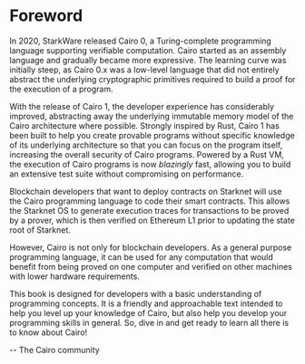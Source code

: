 # Foreword

In 2020, StarkWare released Cairo 0, a Turing-complete programming language supporting verifiable computation. Cairo started as an assembly language and gradually became more expressive. The learning curve was initially steep, as Cairo 0.x was a low-level language that did not entirely abstract the underlying cryptographic primitives required to build a proof for the execution of a program.

With the release of Cairo 1, the developer experience has considerably improved, abstracting away the underlying immutable memory model of the Cairo architecture where possible. Strongly inspired by Rust, Cairo 1 has been built to help you create provable programs without specific knowledge of its underlying architecture so that you can focus on the program itself, increasing the overall security of Cairo programs. Powered by a Rust VM, the execution of Cairo programs is now _blazingly_ fast, allowing you to build an extensive test suite without compromising on performance.

Blockchain developers that want to deploy contracts on Starknet will use the Cairo programming language to code their smart contracts. This allows the Starknet OS to generate execution traces for transactions to be proved by a prover, which is then verified on Ethereum L1 prior to updating the state root of Starknet.

However, Cairo is not only for blockchain developers. As a general purpose programming language, it can be used for any computation that would benefit from being proved on one computer and verified on other machines with lower hardware requirements.

This book is designed for developers with a basic understanding of programming concepts. It is a friendly and approachable text intended to help you level up your knowledge of Cairo, but also help you develop your programming skills in general. So, dive in and get ready to learn all there is to know about Cairo!

-- The Cairo community
